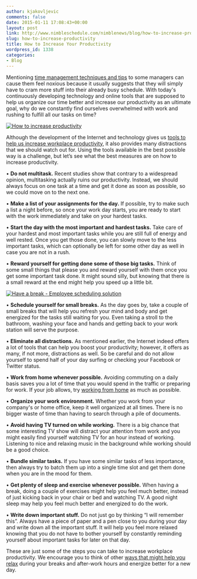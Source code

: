 ```yaml
---
author: kjakovljevic
comments: false
date: 2015-01-11 17:08:43+00:00
layout: post
link: http://www.nimbleschedule.com/nimblenews/blog/how-to-increase-productivity/
slug: how-to-increase-productivity
title: How to Increase Your Productivity
wordpress_id: 1338
categories:
- Blog
---
```


Mentioning [time management techniques and tips](http://www.nimbleschedule.com/nimblenews/blog/time-management-techniques/) to some managers can cause them feel noxious because it usually suggests that they will simply have to cram more stuff into their already busy schedule. With today's continuously developing technology and online tools that are supposed to help us organize our time better and increase our productivity as an ultimate goal, why do we constantly find ourselves overwhelmed with work and rushing to fulfill all our tasks on time?



[![How to increase productivity](http://www.nimbleschedule.com/wp-content/uploads/2015/01/increase-productivity-thumb.jpg)](http://www.nimbleschedule.com/wp-content/uploads/2015/01/increase-productivity.jpg)

Although the development of the Internet and technology gives us [tools to help us increase workplace productivity](http://www.nimbleschedule.com/nimblenews/blog/small-business-and-technology/), it also provides many distractions that we should watch out for. Using the tools available in the best possible way is a challenge, but let’s see what the best measures are on how to increase productivity.

• **Do not multitask.** Recent studies show that contrary to a widespread opinion, multitasking actually ruins our productivity. Instead, we should always focus on one task at a time and get it done as soon as possible, so we could move on to the next one.

• **Make a list of your assignments for the day.** If possible, try to make such a list a night before, so once your work day starts, you are ready to start with the work immediately and take on your hardest tasks.

• **Start the day with the most important and hardest tasks.** Take care of your hardest and most important tasks while you are still full of energy and well rested. Once you get those done, you can slowly move to the less important tasks, which can optionally be left for some other day as well in case you are not in a rush.

• **Reward yourself for getting done some of those big tasks.** Think of some small things that please you and reward yourself with them once you get some important task done. It might sound silly, but knowing that there is a small reward at the end might help you speed up a little bit.

[![Have a break - Employee scheduling solution](http://www.nimbleschedule.com/wp-content/uploads/2015/01/have-a-break-thumb.jpg)](http://www.nimbleschedule.com/wp-content/uploads/2015/01/have-a-break.jpg)

• **Schedule yourself for small breaks.** As the day goes by, take a couple of small breaks that will help you refresh your mind and body and get energized for the tasks still waiting for you. Even taking a stroll to the bathroom, washing your face and hands and getting back to your work station will serve the purpose.

• **Eliminate all distractions.** As mentioned earlier, the Internet indeed offers a lot of tools that can help you boost your productivity; however, it offers as many, if not more, distractions as well. So be careful and do not allow yourself to spend half of your day surfing or checking your Facebook or Twitter status.

• **Work from home whenever possible.** Avoiding commuting on a daily basis saves you a lot of time that you would spend in the traffic or preparing for work. If your job allows, try [working from home](http://www.nimbleschedule.com/nimblenews/blog/remote-working/) as much as possible.

• **Organize your work environment.** Whether you work from your company's or home office, keep it well organized at all times. There is no bigger waste of time than having to search through a pile of documents.

• **Avoid having TV turned on while working.** There is a big chance that some interesting TV show will distract your attention from work and you might easily find yourself watching TV for an hour instead of working. Listening to nice and relaxing music in the background while working should be a good choice.

• **Bundle similar tasks.** If you have some similar tasks of less importance, then always  try to batch them up into a single time slot and get them done when you are in the mood for them.

• **Get plenty of sleep and exercise whenever possible.** When having a break, doing a couple of exercises might help you feel much better, instead of just kicking back in your chair or bed and watching TV. A good night sleep may help you feel much better and energized to do the work.

• **Write down important stuff.** Do not just go by thinking “I will remember this”. Always have a piece of paper and a pen close to you during your day and write down all the important stuff. It will help you feel more relaxed knowing that you do not have to bother yourself by constantly reminding yourself about important tasks for later on that day.

These are just some of the steps you can take to increase workplace productivity. We encourage you to think of other [ways that might help you relax](http://www.nimbleschedule.com/nimblenews/blog/unwind-end-day/) during your breaks and after-work hours and energize better for a new day.

